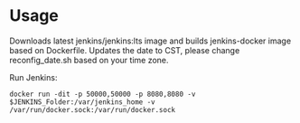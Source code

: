 # Usage

Downloads latest jenkins/jenkins:lts image and builds jenkins-docker image based on Dockerfile.
Updates the date to CST, please change reconfig_date.sh based on your time zone.

Run Jenkins:
```
docker run -dit -p 50000,50000 -p 8080,8080 -v $JENKINS_Folder:/var/jenkins_home -v /var/run/docker.sock:/var/run/docker.sock
```
